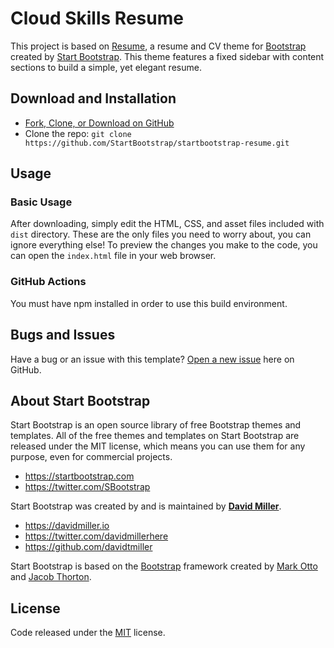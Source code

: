# Cloud Skills Resume

This project is based on [Resume](https://startbootstrap.com/theme/resume/), a resume and CV theme for [Bootstrap](https://getbootstrap.com/) created by [Start Bootstrap](https://startbootstrap.com/). This theme features a fixed sidebar with content sections to build a simple, yet elegant resume.

## Download and Installation
- [Fork, Clone, or Download on GitHub](https://github.com/StartBootstrap/startbootstrap-resume)
- Clone the repo: `git clone https://github.com/StartBootstrap/startbootstrap-resume.git`

## Usage

### Basic Usage

After downloading, simply edit the HTML, CSS, and asset files included with `dist` directory. These are the only files you need to worry about, you can ignore everything else! To preview the changes you make to the code, you can open the `index.html` file in your web browser.

### GitHub Actions

You must have npm installed in order to use this build environment.

## Bugs and Issues

Have a bug or an issue with this template? [Open a new issue](https://github.com/757colorcoded/cloud-skills-resume/issues) here on GitHub.

## About Start Bootstrap

Start Bootstrap is an open source library of free Bootstrap themes and templates. All of the free themes and templates on Start Bootstrap are released under the MIT license, which means you can use them for any purpose, even for commercial projects.

- <https://startbootstrap.com>
- <https://twitter.com/SBootstrap>

Start Bootstrap was created by and is maintained by **[David Miller](https://davidmiller.io/)**.

- <https://davidmiller.io>
- <https://twitter.com/davidmillerhere>
- <https://github.com/davidtmiller>

Start Bootstrap is based on the [Bootstrap](https://getbootstrap.com/) framework created by [Mark Otto](https://twitter.com/mdo) and [Jacob Thorton](https://twitter.com/fat).

## License

Code released under the [MIT](https://github.com/757colorcoded/cloud-skills-resume/blob/main/LICENSE) license.
